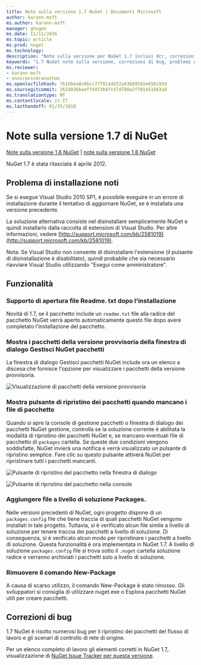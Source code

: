 ```yaml
---
title: Note sulla versione 1.7 NuGet | Documenti Microsoft
author: karann-msft
ms.author: karann-msft
manager: ghogen
ms.date: 11/11/2016
ms.topic: article
ms.prod: nuget
ms.technology: 
description: "Note sulla versione per NuGet 1.7 inclusi dcr, correzioni di bug, le funzionalità aggiunte e problemi noti."
keywords: "1.7 NuGet note sulla versione, correzioni di bug, problemi noti, aggiunta di funzionalità, eseguire"
ms.reviewer:
- karann-msft
- unniravindranathan
ms.openlocfilehash: 7b16bea8c6bcc77f814dd32a43b895b5e656c95d
ms.sourcegitcommit: 262d026beeffd4f3b6fc47d780a2f701451663a8
ms.translationtype: MT
ms.contentlocale: it-IT
ms.lasthandoff: 01/25/2018
---
```

# <a name="nuget-17-release-notes"></a>Note sulla versione 1.7 di NuGet

[Note sulla versione 1.6 NuGet](../release-notes/nuget-1.6.md) | [note sulla versione 1.8 NuGet](../release-notes/nuget-1.8.md)

NuGet 1.7 è stata rilasciata 4 aprile 2012.

## <a name="known-installation-issue"></a>Problema di installazione noti
Se si esegue Visual Studio 2010 SP1, è possibile eseguire in un errore di installazione durante il tentativo di aggiornare NuGet, se è installata una versione precedente.

La soluzione alternativa consiste nel disinstallare semplicemente NuGet e quindi installarlo dalla raccolta di estensioni di Visual Studio.  Per altre informazioni, vedere [http://support.microsoft.com/kb/2581019](http://support.microsoft.com/kb/2581019).

Nota: Se Visual Studio non consente di disinstallare l'estensione (il pulsante di disinstallazione è disabilitato), quindi probabile che sia necessario riavviare Visual Studio utilizzando "Esegui come amministratore".

## <a name="features"></a>Funzionalità

### <a name="support-opening-readmetxt-file-after-installation"></a>Supporto di apertura file Readme. txt dopo l'installazione
Novità di 1.7, se il pacchetto include un `readme.txt` file alla radice del pacchetto NuGet verrà aperto automaticamente questo file dopo avere completato l'installazione del pacchetto.

### <a name="show-prerelease-packages-in-the-manage-nuget-packages-dialog"></a>Mostra i pacchetti della versione provvisoria della finestra di dialogo Gestisci NuGet pacchetti
La finestra di dialogo Gestisci pacchetti NuGet include ora un elenco a discesa che fornisce l'opzione per visualizzare i pacchetti della versione provvisoria.

![Visualizzazione di pacchetti della versione provvisoria](./media/prerelease-dropdown.png)

### <a name="show-package-restore-button-when-package-files-are-missing"></a>Mostra pulsante di ripristino dei pacchetti quando mancano i file di pacchetto
Quando si apre la console di gestione pacchetti o finestra di dialogo dei pacchetti NuGet gestione, controlla se la soluzione corrente è abilitata la modalità di ripristino dei pacchetti NuGet e, se mancano eventuali file di pacchetto di `packages` cartella. Se queste due condizioni vengono soddisfatte, NuGet invierà una notifica e verrà visualizzato un pulsante di ripristino semplice. Fare clic su questo pulsante attiverà NuGet per ripristinare tutti i pacchetti mancanti.

![Pulsante di ripristino del pacchetto nella finestra di dialogo](./media/packagerestore-dialog.png)

![Pulsante di ripristino del pacchetto nella console](./media/packagerestore-console.png)

### <a name="add-solution-level-packagesconfig-file"></a>Aggiungere file a livello di soluzione Packages.
Nelle versioni precedenti di NuGet, ogni progetto dispone di un `packages.config` file che tiene traccia di quali pacchetti NuGet vengono installati in tale progetto. Tuttavia, si è verificato alcun file simile a livello di soluzione per tenere traccia dei pacchetti a livello di soluzione. Di conseguenza, si è verificato alcun modo per ripristinare i pacchetti a livello di soluzione.
Questa funzionalità è ora implementata in NuGet 1.7. A livello di soluzione `packages.config` file si trova sotto il `.nuget` cartella soluzione radice e verranno archiviati i pacchetti solo a livello di soluzione.

### <a name="remove-new-package-command"></a>Rimuovere il comando New-Package
A causa di scarso utilizzo, il comando New-Package è stato rimosso. Gli sviluppatori si consiglia di utilizzare nuget.exe o Esplora pacchetti NuGet utili per creare pacchetti.

## <a name="bug-fixes"></a>Correzioni di bug
1.7 NuGet è risolto numerosi bug per il ripristino dei pacchetti del flusso di lavoro e gli scenari di controllo di rete di origine.

Per un elenco completo di lavoro gli elementi corretti in NuGet 1.7,. visualizzazione di [NuGet Issue Tracker per questa versione](http://nuget.codeplex.com/workitem/list/advanced?keyword=&status=Closed&type=All&priority=All&release=NuGet%201.7&assignedTo=All&component=All&sortField=Votes&sortDirection=Descending&page=0).
